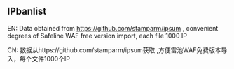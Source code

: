 ## IPbanlist
EN: Data obtained from https://github.com/stamparm/ipsum , convenient degrees of Safeline WAF free version import, each file 1000 IP

CN: 数据从https://github.com/stamparm/ipsum获取 ,方便雷池WAF免费版本导入，每个文件1000个IP
